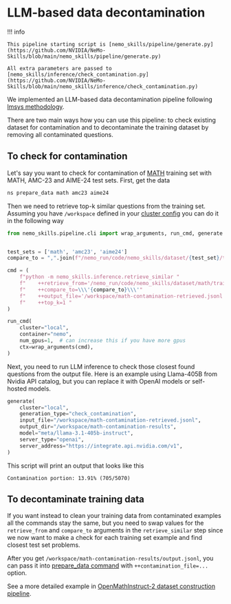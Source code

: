 # LLM-based data decontamination

!!! info

    This pipeline starting script is [nemo_skills/pipeline/generate.py](https://github.com/NVIDIA/NeMo-Skills/blob/main/nemo_skills/pipeline/generate.py)

    All extra parameters are passed to [nemo_skills/inference/check_contamination.py](https://github.com/NVIDIA/NeMo-Skills/blob/main/nemo_skills/inference/check_contamination.py)

We implemented an LLM-based data decontamination pipeline following
[lmsys methodology](https://lmsys.org/blog/2023-11-14-llm-decontaminator/).

There are two main ways how you can use this pipeline: to check existing dataset
for contamination and to decontaminate the training dataset by removing all
contaminated questions.

## To check for contamination

Let's say you want to check for contamination of [MATH](https://github.com/hendrycks/math)
training set with MATH, AMC-23 and AIME-24 test sets. First, get the data

```bash
ns prepare_data math amc23 aime24
```

Then we need to retrieve top-k similar questions from the training set. Assuming
you have `/workspace` defined in your [cluster config](../basics/cluster-configs.md)
you can do it in the following way

```python
from nemo_skills.pipeline.cli import wrap_arguments, run_cmd, generate


test_sets = ['math', 'amc23', 'aime24']
compare_to = ",".join(f"/nemo_run/code/nemo_skills/dataset/{test_set}/test.jsonl" for test_set in test_sets)

cmd = (
    f"python -m nemo_skills.inference.retrieve_similar "
    f"    ++retrieve_from='/nemo_run/code/nemo_skills/dataset/math/train.jsonl' "
    f"    ++compare_to=\\\'{compare_to}\\\'"
    f"    ++output_file='/workspace/math-contamination-retrieved.jsonl' "
    f"    ++top_k=1 "
)

run_cmd(
    cluster="local",
    container="nemo",
    num_gpus=1,  # can increase this if you have more gpus
    ctx=wrap_arguments(cmd),
)
```

Next, you need to run LLM inference to check those closest found questions from the output file. Here is an example
using Llama-405B from Nvidia API catalog, but you can replace it with OpenAI models or self-hosted models.

```python
generate(
    cluster="local",
    generation_type="check_contamination",
    input_file="/workspace/math-contamination-retrieved.jsonl",
    output_dir="/workspace/math-contamination-results",
    model="meta/llama-3.1-405b-instruct",
    server_type="openai",
    server_address="https://integrate.api.nvidia.com/v1",
)
```

This script will print an output that looks like this

```
Contamination portion: 13.91% (705/5070)
```

## To decontaminate training data

If you want instead to clean your training data from contaminated examples all the commands stay the same, but
you need to swap values for the `retrieve_from` and `compare_to` arguments in the `retrieve_similar` step
since we now want to make a check for each training set example and find closest test set problems.

After you get `/workspace/math-contamination-results/output.jsonl`,
you can pass it into [prepare_data command](training.md#preparing-the-data)
with `++contamination_file=...` option.

See a more detailed example in [OpenMathInstruct-2 dataset construction pipeline](../releases/openmathinstruct2/dataset.md#decontamination).